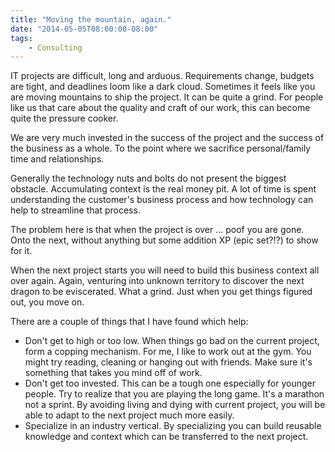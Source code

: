 ```yaml
---
title: "Moving the mountain, again."
date: "2014-05-05T08:00:00-08:00"
tags: 
    - Consulting
---
```


IT projects are difficult, long and arduous. Requirements change, budgets are tight, and deadlines loom like a dark cloud. Sometimes it feels like you are moving mountains to ship the project. It can be quite a grind. For people like us that care about the quality and craft of our work, this can become quite the pressure cooker.
 
We are very much invested in the success of the project and the success of the business as a whole. To the point where we sacrifice personal/family time and relationships.

Generally the technology nuts and bolts do not present the biggest obstacle. Accumulating context is the real money pit. A lot of time is spent understanding the customer's business process and how technology can help to streamline that process.

The problem here is that when the project is over ... poof you are gone. Onto the next, without anything but some addition XP (epic set?!?) to show for it.

When the next project starts you will need to build this business context all over again. Again, venturing into unknown territory to discover the next dragon to be eviscerated. What a grind. Just when you get things figured out, you move on.

There are a couple of things that I have found which help:

* Don't get to high or too low. When things go bad on the current project, form a copping mechanism. For me, I like to work out at the gym. You might try reading, cleaning or hanging out with friends. Make sure it's something that takes you mind off of work.
* Don't get too invested. This can be a tough one especially for younger people. Try to realize that you are playing the long game. It's a marathon not a sprint. By avoiding living and dying with current project, you will be able to adapt to the next project much more easily.
* Specialize in an industry vertical. By specializing you can build reusable knowledge and context which can be transferred to the next project.
